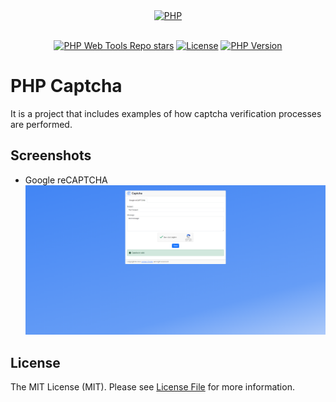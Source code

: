 <div align="center" dir="auto">
    <a href="https://php.net">
        <img alt="PHP" src="https://www.php.net/images/logos/new-php-logo.svg" width="150">
    </a>
</div>
<br>
<p align="center">
<a href="https://github.com/berkanumutlu/php-captcha/stargazers" rel="nofollow"><img src="https://img.shields.io/github/stars/berkanumutlu/php-captcha?style=flat&logo=github" alt="PHP Web Tools Repo stars"></a>
<a href="https://github.com/berkanumutlu/php-captcha/blob/master/LICENSE" target="_blank" rel="nofollow"><img src="https://img.shields.io/github/license/berkanumutlu/laravel-example-app" alt="License"></a>
<a href="https://www.php.net/releases/5_6_0.php" target="_blank" rel="nofollow"><img src="https://img.shields.io/badge/PHP->=v5.6-777BB4?logo=php&logoColor=white&labelColor=777BB4" alt="PHP Version"></a>
</p>

# PHP Captcha

It is a project that includes examples of how captcha verification processes are performed.

## Screenshots

- Google reCAPTCHA
![Google reCAPTCHA](screenshots/reCAPTCHA.png)

## License

The MIT License (MIT). Please see [License File](LICENSE) for more information.